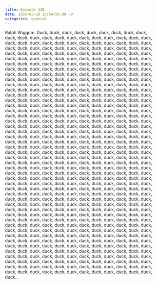 ```yaml
---
title: Episode 338
date: 2005-03-20 20:54:00.00 -8
categories: general
---
```

Ralph Wiggum: Duck, duck, duck, duck, duck, duck, duck, duck, duck, duck, duck, duck, duck, duck, duck, duck, duck, duck, duck, duck, duck, duck, duck, duck, duck, duck, duck, duck, duck, duck, duck, duck, duck, duck, duck, duck, duck, duck, duck, duck, duck, duck, duck, duck, duck, duck, duck, duck, duck, duck, duck, duck, duck, duck, duck, duck, duck, duck, duck, duck, duck, duck, duck, duck, duck, duck, duck, duck, duck, duck, duck, duck, duck, duck, duck, duck, duck, duck, duck, duck, duck, duck, duck, duck, duck, duck, duck, duck, duck, duck, duck, duck, duck, duck, duck, duck, duck, duck, duck, duck, duck, duck, duck, duck, duck, duck, duck, duck, duck, duck, duck, duck, duck, duck, duck, duck, duck, duck, duck, duck, duck, duck, duck, duck, duck, duck, duck, duck, duck, duck, duck, duck, duck, duck, duck, duck, duck, duck, duck, duck, duck, duck, duck, duck, duck, duck, duck, duck, duck, duck, duck, duck, duck, duck, duck, duck, duck, duck, duck, duck, duck, duck, duck, duck, duck, duck, duck, duck, duck, duck, duck, duck, duck, duck, duck, duck, duck, duck, duck, duck, duck, duck, duck, duck, duck, duck, duck, duck, duck, duck, duck, duck, duck, duck, duck, duck, duck, duck, duck, duck, duck, duck, duck, duck, duck, duck, duck, duck, duck, duck, duck, duck, duck, duck, duck, duck, duck, duck, duck, duck, duck, duck, duck, duck, duck, duck, duck, duck, duck, duck, duck, duck, duck, duck, duck, duck, duck, duck, duck, duck, duck, duck, duck, duck, duck, duck, duck, duck, duck, duck, duck, duck, duck, duck, duck, duck, duck, duck, duck, duck, duck, duck, duck, duck, duck, duck, duck, duck, duck, duck, duck, duck, duck, duck, duck, duck, duck, duck, duck, duck, duck, duck, duck, duck, duck, duck, duck, duck, duck, duck, duck, duck, duck, duck, duck, duck, duck, duck, duck, duck, duck, duck, duck, duck, duck, duck, duck, duck, duck, duck, duck, duck, duck, duck, duck, duck, duck, duck, duck, duck, duck, duck, duck, duck, duck, duck, duck, duck, duck, duck, duck, duck, duck, duck, duck, duck, duck, duck, duck, duck, duck, duck, duck, duck, duck, duck, duck, duck, duck, duck, duck, duck, duck, duck, duck, duck, duck, duck, duck, duck, duck, duck, duck, duck, duck, duck, duck, duck, duck, duck, duck, duck, duck, duck, duck, duck, duck, duck, duck, duck, duck, duck, duck, duck, duck, duck, duck, duck, duck, duck, duck, duck, duck, duck, duck, duck, duck, duck, duck, duck, duck, duck, duck, duck, duck, duck, duck, duck, duck, duck, duck, duck, duck, duck, duck, duck, duck, duck, duck, duck, duck, duck, duck, duck, duck, duck, duck, duck, duck, duck, duck, duck, duck, duck, duck, duck, duck, duck, duck, duck, duck, duck, duck, duck, duck, duck, duck, duck, duck, duck, duck, duck, duck, duck, duck, duck, duck, duck, duck, duck, duck, duck, duck, duck, duck, duck, duck, duck, duck, duck, duck, duck, duck, duck, duck, duck, duck, duck, duck, duck, duck, duck, duck, duck, duck, duck, duck, duck, duck, duck, duck, duck, duck, duck, duck, duck, duck, duck, duck, duck, duck, duck, duck, duck, duck, duck, duck, duck, duck, duck, duck, duck, duck, duck, duck, duck, duck, duck, duck, duck, duck, duck, duck, duck, duck, duck, duck, duck, duck, duck, duck, duck, duck, duck, duck, duck, duck, duck, duck, duck, duck, duck, duck, duck, duck, duck, duck, duck, duck, duck, duck, duck, duck, duck, duck, duck, duck, duck, duck, duck, duck, duck…
